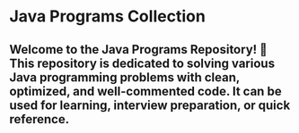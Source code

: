# Java Programs Collection

Welcome to the Java Programs Repository! 👋  
This repository is dedicated to solving various Java programming problems with clean, optimized, and well-commented code. It can be used for learning, interview preparation, or quick reference.
---

